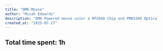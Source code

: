 ```yaml
---
title: "QMK-Mouse"
author: "Micah Edwards"
description: "QMK-Powered mouse usinr a RP2040 Chip and PMW3360 Optical Sensor"
created_at: "2025-07-17"
---
```

## Total time spent: 1h

